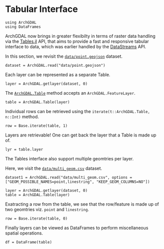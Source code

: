 # Tabular Interface

```@setup tables
using ArchGDAL
using DataFrames
```

ArchGDAL now brings in greater flexibilty in terms of raster data handling via the [Tables.jl](https://github.com/JuliaData/Tables.jl) API, that aims to provide a fast and responsive tabular interface to data, which was earlier handled by the [DataStreams](https://github.com/JuliaData/DataStreams.jl) API. 

In this section, we revisit the [`data/point.geojson`](https://github.com/yeesian/ArchGDALDatasets/blob/307f8f0e584a39a050c042849004e6a2bd674f99/data/point.geojson) dataset.

```@example tables
dataset = ArchGDAL.read("data/point.geojson")
```

Each layer can be represented as a separate Table.

```@example tables
layer = ArchGDAL.getlayer(dataset, 0)
```

The [`ArchGDAL.Table`](@ref) method accepts an `ArchGDAL.FeatureLayer`.
```@example tables
table = ArchGDAL.Table(layer)
```

Individual rows can be retrieved using the `iterate(t::ArchGDAL.Table, n::Int)` method.

```@example tables
row = Base.iterate(table, 1)
```

Layers are retrievable!
One can get back the layer that a Table is made up of.
```@example tables
lyr = table.layer
```

The Tables interface also support multiple geomtries per layer.

Here, we visit the [`data/multi_geom.csv`](https://github.com/yeesian/ArchGDALDatasets/blob/master/data/multi_geom.csv)      dataset.

```@example tables
dataset1 = ArchGDAL.read("data/multi_geom.csv", options = ["GEOM_POSSIBLE_NAMES=point,linestring", "KEEP_GEOM_COLUMNS=NO"])

layer = ArchGDAL.getlayer(dataset, 0)
table = ArchGDAL.Table(layer)
```

Exatracting a row from the table, we see that the row/feature is made up of two geomtries viz. `point` and `linestring`.
```@example tables
row = Base.iterate(table, 0)
```

Finally layers can be viewed as DataFrames to perform miscellaneous spatial operations.
```@example tables
df = DataFrame(table)
```
